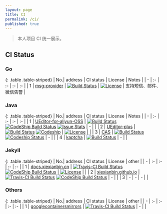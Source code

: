 ```yaml
---
layout: page
title: CI
permalink: /ci/
published: true
---
```



> 本人项目 CI 统一展示。


## CI Status

### Go

{: .table .table-striped}
| No.| address | CI status                                                  | License   | Notes |
| -  | :-      | :-                                                         | :-        | :-    | 
| 1  | [msg-provider][go_msg_github_url]   | [![Build Status][go_msg_travis_ci]][go_msg_travis_url] | [![License][apache2_img]][apache2_url]  | 支持短信、邮件、微信告警      |


  [go_msg_github_url]: https://github.com/xiexianbin/msg-provider
  [go_msg_travis_ci]: https://travis-ci.com/xiexianbin/msg-provider.svg?token=sRCrvxUiass6RRvxpERy&branch=master
  [go_msg_travis_url]: https://travis-ci.com/xiexianbin/msg-provider


### Java

{: .table .table-striped}
| No.| address | CI status                                                  | License   | Notes |
| -  | :-      | :-                                                         | :-        | :-    | 
| 1  | [UEditor-for-aliyun-OSS][java_ue_oss_github_url] | [![Build Status][java_ue_oss_travis_ci]][java_ue_oss_travis_url] [![CodeShip Build Status][java_ue_oss_codeship_ci]][java_ue_oss_codeship_url] [![Issue Stats](http://www.issuestats.com/github/xiexianbin/UEditor-for-aliyun-OSS/badge/issue)](http://www.issuestats.com/github/xiexianbin/UEditor-for-aliyun-OSS)      | -         |       |
| 2  | [UEditor-plus][java_ue_plus_github_url] | [![Build Status][java_ue_plus_travis_ci]][java_ue_plus_travis_url] [![Codeship][java_ue_plus_codeship_ci]][java_ue_plus_codeship_url]      | [![License](https://img.shields.io/hexpm/l/plug.svg)](https://github.com/xiexianbin/ueditor-plus/blob/master/LICENSE)         |       |
| 3  | [CAS][java_cas_github_url] | [![Build Status][java_cas_travis_ci]][java_cas_travis_url] [![Codeship Status][java_cas_codeship_ci]][java_cas_codeship_url]     | -         |       |
| 4  | [kaptcha][java_kaptcha_github_url]  | [![Build Status][java_kaptcha_travis_ci]][java_kaptcha_travis_url]      | -         |       |


  [java_ue_oss_github_url]: https://github.com/xiexianbin/UEditor-for-aliyun-OSS
  [java_ue_oss_travis_ci]: https://travis-ci.org/xiexianbin/UEditor-for-aliyun-OSS.svg?branch=master
  [java_ue_oss_travis_url]: https://travis-ci.org/xiexianbin/UEditor-for-aliyun-OSS
  [java_ue_oss_codeship_ci]: https://app.codeship.com/projects/c3104a60-bce2-0133-d888-129a4e5cf2b4/status?branch=master
  [java_ue_oss_codeship_url]: https://app.codeship.com/projects/136395

  [java_ue_plus_github_url]: https://github.com/xiexianbin/UEditor-plus
  [java_ue_plus_travis_ci]: https://travis-ci.org/xiexianbin/ueditor-plus.svg?branch=master
  [java_ue_plus_travis_url]: https://travis-ci.org/xiexianbin/ueditor-plus
  [java_ue_plus_codeship_ci]: https://app.codeship.com/projects/1dc68ea0-ddc7-0133-75bb-6a683e002de2/status?branch=master
  [java_ue_plus_codeship_url]: https://app.codeship.com/projects/144506

  [java_cas_github_url]: https://github.com/xiexianbin/CAS
  [java_cas_travis_ci]: https://api.travis-ci.com/xiexianbin/cas.svg?token=sRCrvxUiass6RRvxpERy&branch=master
  [java_cas_travis_url]: https://travis-ci.com/xiexianbin/cas
  [java_cas_codeship_ci]: https://app.codeship.com/projects/63c41fb0-3782-0134-4109-2a5bcb0fc348/status?branch=master
  [java_cas_codeship_url]: https://app.codeship.com/projects/165804

  [java_kaptcha_github_url]: https://github.com/xiexianbin/kaptcha
  [java_kaptcha_travis_ci]: https://travis-ci.org/xiexianbin/kaptcha.svg?branch=master
  [java_kaptcha_travis_url]: https://travis-ci.org/xiexianbin/kaptcha


### Jekyll

{: .table .table-striped}
| No.| address | CI status                                                  | License   | other |
| -  | :-      | :-                                                         | :-        | :-    | 
| 1  | [docs.xiexianbin.cn][jekyll_docs_github_url]         | [![Travis-CI Build Status][jekyll_docs_travis_ci]][jekyll_docs_travis_url] [![CodeShip Build Status][jekyll_docs_codeship_ci]][jekyll_docs_codeship_url]      | [![License](https://img.shields.io/hexpm/l/plug.svg)](https://github.com/xiexianbin/docs.xiexianbin.cn/blob/master/LICENSE)         |       |
| 2  | [xiexianbin.github.io][jekyll_blog_github_url]       | [![Travis-CI Build Status][jekyll_blog_travis_ci]][jekyll_blog_travis_url] [![CodeShip Build Status][jekyll_blog_codeship_ci]][jekyll_blog_codeship_url] | -         |       |
| 3  | -       | -      | -         |       |

  [jekyll_docs_github_url]: https://github.com/xiexianbin/docs.xiexianbin.cn
  [jekyll_docs_travis_ci]: https://travis-ci.com/xiexianbin/docs.xiexianbin.cn.svg?token=sRCrvxUiass6RRvxpERy&branch=master
  [jekyll_docs_travis_url]: https://travis-ci.org/xiexianbin/docs.xiexianbin.cn
  [jekyll_docs_codeship_ci]: https://app.codeship.com/projects/c35b4c90-d1cf-0134-7c93-0275da32878f/status?branch=master
  [jekyll_docs_codeship_url]: https://app.codeship.com/projects/201633

  [jekyll_blog_github_url]: https://github.com/xiexianbin/xiexianbin.github.io
  [jekyll_blog_travis_ci]: https://travis-ci.com/xiexianbin/xiexianbin.github.io.svg?token=sRCrvxUiass6RRvxpERy&branch=master
  [jekyll_blog_travis_url]: http://travis-ci.com/xiexianbin/xiexianbin.github.io
  [jekyll_blog_codeship_ci]: https://codeship.com/projects/b2a453f0-f301-0133-2881-16a4a456a383/status?branch=master
  [jekyll_blog_codeship_url]: https://codeship.com/projects/149646

### Others

{: .table .table-striped}
| No.| address | CI status                                                  | License   | other |
| -  | :-      | :-                                                         | :-        | :-    | 
| 1  | [googlecontainersmirrors][gcr_github_url]         | [![Travis-CI Build Status][gcr_travis_ci]][gcr_travis_url]      | -         |       |

  [gcr_github_url]: https://github.com/xiexianbin/googlecontainersmirrors
  [gcr_travis_ci]: https://travis-ci.org/xiexianbin/googlecontainersmirrors.svg?branch=master
  [gcr_travis_url]: https://travis-ci.org/xiexianbin/googlecontainersmirrors



  [apache2_img]: https://img.shields.io/badge/LICENSE-Apache2.0-ff69b4.svg
  [apache2_url]: http://www.apache.org/licenses/LICENSE-2.0.html

